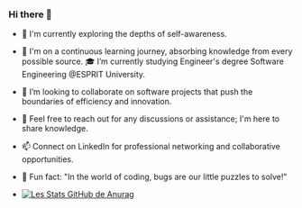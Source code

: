 ### Hi there 👋




- 🔭 I'm currently exploring the depths of self-awareness.
- 🌱  I'm on a continuous learning journey, absorbing knowledge from every possible source.
🎓   I’m currently studying Engineer's degree Software Engineering @ESPRIT University.
- 👯 I’m looking to collaborate on software projects that push the boundaries of efficiency and innovation.
- 💬  Feel free to reach out for any discussions or assistance; I'm here to share knowledge.
- 📫 Connect on LinkedIn for professional networking and collaborative opportunities.
- 🌌 Fun fact: "In the world of coding, bugs are our little puzzles to solve!"

- [![Les Stats GitHub de Anurag](https://github-readme-stats.vercel.app/api?username=eyajomli)](https://github.com/anuraghazra/github-readme-stats)


